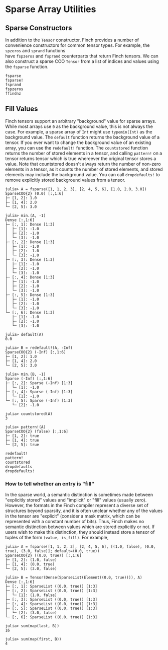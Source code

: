 # Sparse Array Utilities

## Sparse Constructors

In addition to the `Tensor` constructor, Finch provides a number of convenience
constructors for common tensor types. For example, the `spzeros` and `sprand` functions   
have `fspzeros` and `fsprand` counterparts that return Finch tensors. We can also construct
a sparse COO `Tensor` from a list of indices and values using the `fsparse` function.

```@docs
fsparse
fsparse!
fsprand
fspzeros
ffindnz
```

## Fill Values

Finch tensors support an arbitrary "background" value for sparse arrays. While most arrays use `0` as the background value, this is not always the case. For example, a sparse array of `Int` might use `typemin(Int)` as the background value. The `default` function returns the background value of a tensor. If you ever want to change the background value of an existing array, you can use the `redefault!` function. The `countstored` function returns the number of stored elements in a tensor, and calling `pattern!` on a tensor returns tensor which is true whereever the original tensor stores a value. Note that countstored doesn't always return the number of non-zero elements in a tensor, as it counts the number of stored elements, and stored elements may include the background value. You can call `dropdefaults!` to remove explicitly stored background values from a tensor.

```jldoctest example1; setup = :(using Finch)
julia> A = fsparse([1, 1, 2, 3], [2, 4, 5, 6], [1.0, 2.0, 3.0])
SparseCOO{2} (0.0) [:,1:6]
├─ [1, 2]: 1.0
├─ [1, 4]: 2.0
└─ [2, 5]: 3.0

julia> min.(A, -1)
Dense [:,1:6]
├─ [:, 1]: Dense [1:3]
│  ├─ [1]: -1.0
│  ├─ [2]: -1.0
│  └─ [3]: -1.0
├─ [:, 2]: Dense [1:3]
│  ├─ [1]: -1.0
│  ├─ [2]: -1.0
│  └─ [3]: -1.0
├─ [:, 3]: Dense [1:3]
│  ├─ [1]: -1.0
│  ├─ [2]: -1.0
│  └─ [3]: -1.0
├─ [:, 4]: Dense [1:3]
│  ├─ [1]: -1.0
│  ├─ [2]: -1.0
│  └─ [3]: -1.0
├─ [:, 5]: Dense [1:3]
│  ├─ [1]: -1.0
│  ├─ [2]: -1.0
│  └─ [3]: -1.0
└─ [:, 6]: Dense [1:3]
   ├─ [1]: -1.0
   ├─ [2]: -1.0
   └─ [3]: -1.0

julia> default(A)
0.0

julia> B = redefault!(A, -Inf)
SparseCOO{2} (-Inf) [:,1:6]
├─ [1, 2]: 1.0
├─ [1, 4]: 2.0
└─ [2, 5]: 3.0

julia> min.(B, -1)
Sparse (-Inf) [:,1:6]
├─ [:, 2]: Sparse (-Inf) [1:3]
│  └─ [1]: -1.0
├─ [:, 4]: Sparse (-Inf) [1:3]
│  └─ [1]: -1.0
└─ [:, 5]: Sparse (-Inf) [1:3]
   └─ [2]: -1.0

julia> countstored(A)
3

julia> pattern!(A)
SparseCOO{2} (false) [:,1:6]
├─ [1, 2]: true
├─ [1, 4]: true
└─ [2, 5]: true

```

```@docs
redefault!
pattern!
countstored
dropdefaults
dropdefaults!
```

### How to tell whether an entry is "fill"

In the sparse world, a semantic distinction is sometimes made between
"explicitly stored" values and "implicit" or "fill" values (usually zero).
However, the formats in the Finch compiler represent a diverse set of structures
beyond sparsity, and it is often unclear whether any of the values in the tensor
are "explicit" (consider a mask matrix, which can be represented with a constant
number of bits). Thus, Finch makes no semantic distinction between values which
are stored explicitly or not. If users wish to make this distinction, they should
instead store a tensor of tuples of the form `(value, is_fill)`. For example,

```jldoctest example3; setup = :(using Finch)
julia> A = fsparse([1, 1, 2, 3], [2, 4, 5, 6], [(1.0, false), (0.0, true), (3.0, false)]; default=(0.0, true))
SparseCOO{2} ((0.0, true)) [:,1:6]
├─ [1, 2]: (1.0, false)
├─ [1, 4]: (0.0, true)
└─ [2, 5]: (3.0, false)

julia> B = Tensor(Dense(SparseList(Element((0.0, true)))), A)
Dense [:,1:6]
├─ [:, 1]: SparseList ((0.0, true)) [1:3]
├─ [:, 2]: SparseList ((0.0, true)) [1:3]
│  └─ [1]: (1.0, false)
├─ [:, 3]: SparseList ((0.0, true)) [1:3]
├─ [:, 4]: SparseList ((0.0, true)) [1:3]
├─ [:, 5]: SparseList ((0.0, true)) [1:3]
│  └─ [2]: (3.0, false)
└─ [:, 6]: SparseList ((0.0, true)) [1:3]

julia> sum(map(last, B))
16

julia> sum(map(first, B))
4

```
